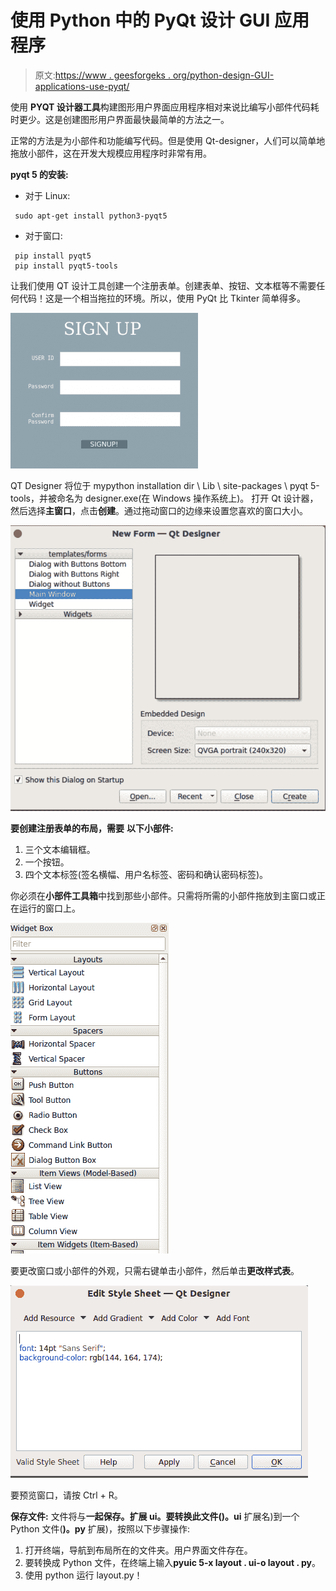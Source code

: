 # 使用 Python 中的 PyQt 设计 GUI 应用程序

> 原文:[https://www . geesforgeks . org/python-design-GUI-applications-use-pyqt/](https://www.geeksforgeeks.org/python-designing-gui-applications-using-pyqt/)

使用 **PYQT 设计器工具**构建图形用户界面应用程序相对来说比编写小部件代码耗时更少。这是创建图形用户界面最快最简单的方法之一。

正常的方法是为小部件和功能编写代码。但是使用 Qt-designer，人们可以简单地拖放小部件，这在开发大规模应用程序时非常有用。

**pyqt 5 的安装:**

*   对于 Linux:

```
 sudo apt-get install python3-pyqt5
```

*   对于窗口:

```
 pip install pyqt5
 pip install pyqt5-tools 
```

让我们使用 QT 设计工具创建一个注册表单。创建表单、按钮、文本框等不需要任何代码！这是一个相当拖拉的环境。所以，使用 PyQt 比 Tkinter 简单得多。

![](img/cd0f01c2bf4b883415789a4bb1828c9b.png)

QT Designer 将位于 mypython installation dir \ Lib \ site-packages \ pyqt 5-tools，并被命名为 designer.exe(在 Windows 操作系统上)。
打开 Qt 设计器，然后选择**主窗口**，点击**创建**。通过拖动窗口的边缘来设置您喜欢的窗口大小。

![](img/532e707edc776a56de5554b8b6d0ce49.png)

**要创建注册表单的布局，需要** **以下小部件:**

1.  三个文本编辑框。
2.  一个按钮。
3.  四个文本标签(签名横幅、用户名标签、密码和确认密码标签)。

你必须在**小部件工具箱**中找到那些小部件。只需将所需的小部件拖放到主窗口或正在运行的窗口上。

![](img/5d599f8f8c84a23cb8e7983e65965021.png)

要更改窗口或小部件的外观，只需右键单击小部件，然后单击**更改样式表**。

![](img/9734f3ccd9b557c4aecd4bc1b7d24bf1.png)

要预览窗口，请按 Ctrl + R。

**保存文件:**
文件将与**一起保存。**扩展 ui。要转换此文件(**)。ui** 扩展名)到一个 Python 文件(**)。py** 扩展)，按照以下步骤操作:

1.  打开终端，导航到布局所在的文件夹。用户界面文件存在。
2.  要转换成 Python 文件，在终端上输入**pyuic 5-x layout . ui-o layout . py**。
3.  使用 python 运行 layout.py！